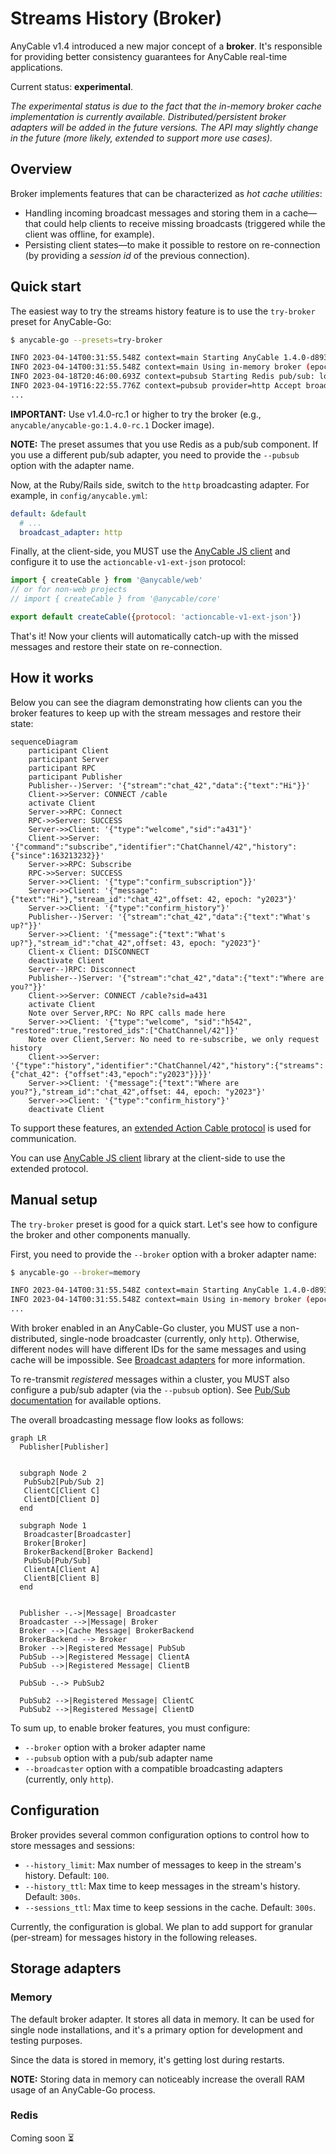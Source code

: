 # Streams History (Broker)

AnyCable v1.4 introduced a new major concept of a **broker**. It's responsible for providing better consistency guarantees for AnyCable real-time applications.

Current status: **experimental**.

_The experimental status is due to the fact that the in-memory broker cache implementation is currently available. Distributed/persistent broker adapters will be added in the future versions. The API may slightly change in the future (more likely, extended to support more use cases)._

## Overview

Broker implements features that can be characterized as _hot cache utilities_:

- Handling incoming broadcast messages and storing them in a cache—that could help clients to receive missing broadcasts (triggered while the client was offline, for example).
- Persisting client states—to make it possible to restore on re-connection (by providing a _session id_ of the previous connection).

## Quick start

The easiest way to try the streams history feature is to use the `try-broker` preset for AnyCable-Go:

```sh
$ anycable-go --presets=try-broker

INFO 2023-04-14T00:31:55.548Z context=main Starting AnyCable 1.4.0-d8939df (with mruby 1.2.0 (2015-11-17)) (pid: 87410, open file limit: 122880, gomaxprocs: 8)
INFO 2023-04-14T00:31:55.548Z context=main Using in-memory broker (epoch: vRXl, history limit: 100, history ttl: 300s, sessions ttl: 300s)
INFO 2023-04-18T20:46:00.693Z context=pubsub Starting Redis pub/sub: localhost:6379
INFO 2023-04-19T16:22:55.776Z context=pubsub provider=http Accept broadcast requests at http://localhost:8090/_broadcast
...
```

**IMPORTANT:** Use v1.4.0-rc.1 or higher to try the broker (e.g., `anycable/anycable-go:1.4.0-rc.1` Docker image).

**NOTE:** The preset assumes that you use Redis as a pub/sub component. If you use a different pub/sub adapter, you need to provide the `--pubsub` option with the adapter name.

Now, at the Ruby/Rails side, switch to the `http` broadcasting adapter. For example, in `config/anycable.yml`:

```yaml
default: &default
  # ...
  broadcast_adapter: http
```

Finally, at the client-side, you MUST use the [AnyCable JS client](https://github.com/anycable/anycable-client) and configure it to use the `actioncable-v1-ext-json` protocol:

```js
import { createCable } from '@anycable/web'
// or for non-web projects
// import { createCable } from '@anycable/core'

export default createCable({protocol: 'actioncable-v1-ext-json'})
```

That's it! Now your clients will automatically catch-up with the missed messages and restore their state on re-connection.

## How it works

Below you can see the diagram demonstrating how clients can you the broker features to keep up with the stream messages and restore their state:

```mermaid
sequenceDiagram
    participant Client
    participant Server
    participant RPC
    participant Publisher
    Publisher--)Server: '{"stream":"chat_42","data":{"text":"Hi"}}'
    Client->>Server: CONNECT /cable
    activate Client
    Server->>RPC: Connect
    RPC->>Server: SUCCESS
    Server->>Client: '{"type":"welcome","sid":"a431"}'
    Client->>Server: '{"command":"subscribe","identifier":"ChatChannel/42","history":{"since":163213232}}'
    Server->>RPC: Subscribe
    RPC->>Server: SUCCESS
    Server->>Client: '{"type":"confirm_subscription"}}'
    Server->>Client: '{"message":{"text":"Hi"},"stream_id":"chat_42",offset: 42, epoch: "y2023"}'
    Server->>Client: '{"type":"confirm_history"}'
    Publisher--)Server: '{"stream":"chat_42","data":{"text":"What's up?"}}'
    Server->>Client: '{"message":{"text":"What's up?"},"stream_id":"chat_42",offset: 43, epoch: "y2023"}'
    Client-x Client: DISCONNECT
    deactivate Client
    Server--)RPC: Disconnect
    Publisher--)Server: '{"stream":"chat_42","data":{"text":"Where are you?"}}'
    Client->>Server: CONNECT /cable?sid=a431
    activate Client
    Note over Server,RPC: No RPC calls made here
    Server->>Client: '{"type":"welcome", "sid":"h542", "restored":true,"restored_ids":["ChatChannel/42"]}'
    Note over Client,Server: No need to re-subscribe, we only request history
    Client->>Server: '{"type":"history","identifier":"ChatChannel/42","history":{"streams": {"chat_42": {"offset":43,"epoch":"y2023"}}}}'
    Server->>Client: '{"message":{"text":"Where are you?"},"stream_id":"chat_42",offset: 44, epoch: "y2023"}'
    Server->>Client: '{"type":"confirm_history"}'
    deactivate Client
```

To support these features, an [extended Action Cable protocol](/misc/action_cable_protocol.md#action-cable-extended-protocol) is used for communication.

You can use [AnyCable JS client](https://github.com/anycable/anycable-client) library at the client-side to use the extended protocol.

## Manual setup

The `try-broker` preset is good for a quick start. Let's see how to configure the broker and other components manually.

First, you need to provide the `--broker` option with a broker adapter name:

```sh
$ anycable-go --broker=memory

INFO 2023-04-14T00:31:55.548Z context=main Starting AnyCable 1.4.0-d8939df (with mruby 1.2.0 (2015-11-17)) (pid: 87410, open file limit: 122880, gomaxprocs: 8)
INFO 2023-04-14T00:31:55.548Z context=main Using in-memory broker (epoch: vRXl, history limit: 100, history ttl: 300s, sessions ttl: 300s)
...
```

With broker enabled in an AnyCable-Go cluster, you MUST use a non-distributed, single-node broadcaster (currently, only `http`). Otherwise, different nodes will have different IDs for the same messages and using cache will be impossible. See [Broadcast adapters](/ruby/broadcast_adapters.md) for more information.

To re-transmit _registered_ messages within a cluster, you MUST also configure a pub/sub adapter (via the `--pubsub` option). See [Pub/Sub documentation](./pubsub.md) for available options.

The overall broadcasting message flow looks as follows:

```mermaid
graph LR
  Publisher[Publisher]


  subgraph Node 2
   PubSub2[Pub/Sub 2]
   ClientC[Client C]
   ClientD[Client D]
  end

  subgraph Node 1
   Broadcaster[Broadcaster]
   Broker[Broker]
   BrokerBackend[Broker Backend]
   PubSub[Pub/Sub]
   ClientA[Client A]
   ClientB[Client B]
  end


  Publisher -.->|Message| Broadcaster
  Broadcaster -->|Message| Broker
  Broker -->|Cache Message| BrokerBackend
  BrokerBackend --> Broker
  Broker -->|Registered Message| PubSub
  PubSub -->|Registered Message| ClientA
  PubSub -->|Registered Message| ClientB

  PubSub -.-> PubSub2

  PubSub2 -->|Registered Message| ClientC
  PubSub2 -->|Registered Message| ClientD
```

To sum up, to enable broker features, you must configure:

- `--broker` option with a broker adapter name
- `--pubsub` option with a pub/sub adapter name
- `--broadcaster` option with a compatible broadcasting adapters (currently, only `http`).

## Configuration

Broker provides several common configuration options to control how to store messages and sessions:

- `--history_limit`: Max number of messages to keep in the stream's history. Default: `100`.
- `--history_ttl`: Max time to keep messages in the stream's history. Default: `300s`.
- `--sessions_ttl`: Max time to keep sessions in the cache. Default: `300s`.

Currently, the configuration is global. We plan to add support for granular (per-stream) for messages history in the following releases.

## Storage adapters

### Memory

The default broker adapter. It stores all data in memory. It can be used for single node installations, and it's a primary option for development and testing purposes.

Since the data is stored in memory, it's getting lost during restarts.

**NOTE:** Storing data in memory can noticeably increase the overall RAM usage of an AnyCable-Go process.

### Redis

<p class="pro-badge-header"></p>

Coming soon ⏳
